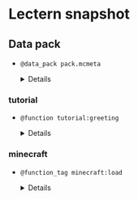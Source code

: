 # Lectern snapshot

## Data pack

- `@data_pack pack.mcmeta`

  <details>

  ```json
  {
    "pack": {
      "pack_format": 7,
      "description": ""
    }
  }
  ```

  </details>

### tutorial

- `@function tutorial:greeting`

  <details>

  ```mcfunction
  say Hello, world!
  ```

  </details>

### minecraft

- `@function_tag minecraft:load`

  <details>

  ```json
  {
    "values": ["tutorial:greeting"]
  }
  ```

  </details>
